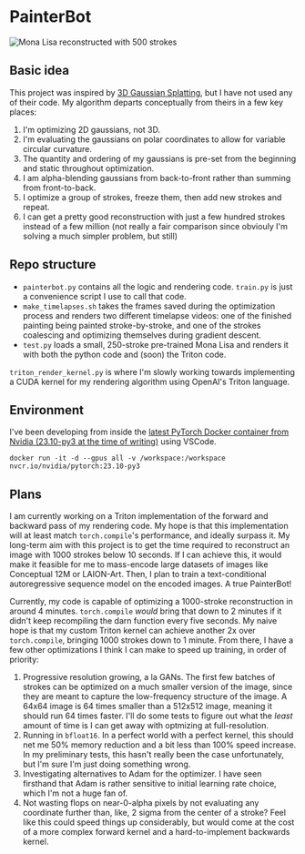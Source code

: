 # PainterBot
![Mona Lisa reconstructed with 500 strokes](assets/lisa.gif)

## Basic idea
This project was inspired by [3D Gaussian Splatting](https://repo-sam.inria.fr/fungraph/3d-gaussian-splatting/), but I have not used any of their code. My algorithm departs conceptually from theirs in a few key places:

1. I'm optimizing 2D gaussians, not 3D.
2. I'm evaluating the gaussians on polar coordinates to allow for variable circular curvature.
3. The quantity and ordering of my gaussians is pre-set from the beginning and static throughout optimization.
4. I am alpha-blending gaussians from back-to-front rather than summing from front-to-back.
5. I optimize a group of strokes, freeze them, then add new strokes and repeat.
6. I can get a pretty good reconstruction with just a few hundred strokes instead of a few million (not really a fair comparison since obviouly I'm solving a much simpler problem, but still)

## Repo structure
* `painterbot.py` contains all the logic and rendering code. `train.py` is just a convenience script I use to call that code. 
* `make_timelapses.sh` takes the frames saved during the optimization process and renders two different timelapse videos: one of the finished painting being painted stroke-by-stroke, and one of the strokes coalescing and optimizing themselves during gradient descent.
* `test.py` loads a small, 250-stroke pre-trained Mona Lisa and renders it with both the python code and (soon) the Triton code.

`triton_render_kernel.py` is where I'm slowly working towards implementing a CUDA kernel for my rendering algorithm using OpenAI's Triton language.

## Environment
I've been developing from inside the [latest PyTorch Docker container from Nvidia (23.10-py3 at the time of writing)](https://catalog.ngc.nvidia.com/orgs/nvidia/containers/pytorch/tags) using VSCode.

`docker run -it -d --gpus all -v /workspace:/workspace nvcr.io/nvidia/pytorch:23.10-py3`

## Plans
I am currently working on a Triton implementation of the forward and backward pass of my rendering code. My hope is that this implementation will at least match `torch.compile`'s performance, and ideally surpass it. My long-term aim with this project is to get the time required to reconstruct an image with 1000 strokes below 10 seconds. If I can achieve this, it would make it feasible for me to mass-encode large datasets of images like Conceptual 12M or LAION-Art. Then, I plan to train a text-conditional autoregressive sequence model on the encoded images. A true PainterBot!

Currently, my code is capable of optimizing a 1000-stroke reconstruction in around 4 minutes. `torch.compile` *would* bring that down to 2 minutes if it didn't keep recompiling the darn function every five seconds. My naive hope is that my custom Triton kernel can achieve another 2x over `torch.compile`, bringing 1000 strokes down to 1 minute. From there, I have a few other optimizations I think I can make to speed up training, in order of priority:

1. Progressive resolution growing, a la GANs. The first few batches of strokes can be optimized on a much smaller version of the image, since they are meant to capture the low-frequency structure of the image. A 64x64 image is 64 times smaller than a 512x512 image, meaning it should run 64 times faster. I'll do some tests to figure out what the *least* amount of time is I can get away with optmizing at full-resolution.
2. Running in `bfloat16`. In a perfect world with a perfect kernel, this should net me 50% memory reduction and a bit less than 100% speed increase. In my preliminary tests, this hasn't really been the case unfortunately, but I'm sure I'm just doing something wrong.
3. Investigating alternatives to Adam for the optimizer. I have seen firsthand that Adam is rather sensitive to initial learning rate choice, which I'm not a huge fan of.
4. Not wasting flops on near-0-alpha pixels by not evaluating any coordinate further than, like, 2 sigma from the center of a stroke? Feel like this could speed things up considerably, but would come at the cost of a more complex forward kernel and a hard-to-implement backwards kernel.
